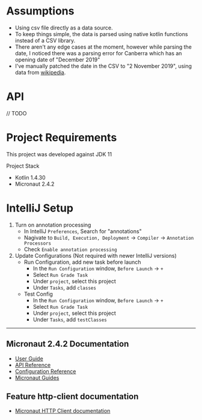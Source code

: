 # Assumptions

- Using csv file directly as a data source.
- To keep things simple, the data is parsed using native kotlin functions instead of a CSV library.
- There aren't any edge cases at the moment, however while parsing the date, I noticed there was a parsing error for Canberra which has an opening date of "December 2019"
- I've manually patched the date in the CSV to "2 November 2019", using data from [wikipedia](https://en.wikipedia.org/wiki/Canberra_MRT_station).

# API

// TODO

# Project Requirements

This project was developed against JDK 11

Project Stack
- Kotlin 1.4.30
- Micronaut 2.4.2



# IntelliJ Setup

1. Turn on annotation processing
    - In IntelliJ `Preferences`, Search for "annotations"
    - Nagivate to `Build, Execution, Deployment` -> `Compiler` -> `Annotation Processors`
    - Check `Enable annotation processing`
2. Update Configurations (Not required with newer IntelliJ versions)
   - Run Configuration, add new task before launch
      - In the `Run Configuration` window, `Before Launch` -> `+`
      - Select `Run Grade Task`
      - Under `project`, select this project
      - Under `Tasks`, add `classes`
   - Test Config
      - In the `Run Configuration` window, `Before Launch` -> `+`
      - Select `Run Grade Task`
      - Under `project`, select this project
      - Under `Tasks`, add `testClasses`


---

## Micronaut 2.4.2 Documentation

- [User Guide](https://docs.micronaut.io/2.4.2/guide/index.html)
- [API Reference](https://docs.micronaut.io/2.4.2/api/index.html)
- [Configuration Reference](https://docs.micronaut.io/2.4.2/guide/configurationreference.html)
- [Micronaut Guides](https://guides.micronaut.io/index.html)



## Feature http-client documentation

- [Micronaut HTTP Client documentation](https://docs.micronaut.io/latest/guide/index.html#httpClient)

